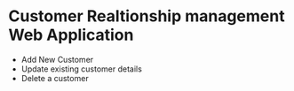# Customer Realtionship management Web Application
- Add New Customer
- Update existing customer details
- Delete a customer
